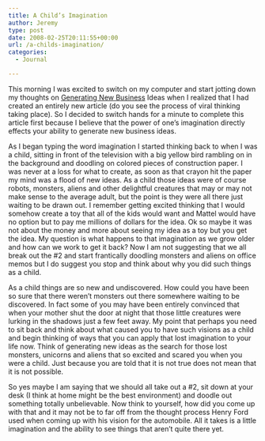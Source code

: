 ```yaml
---
title: A Child’s Imagination
author: Jeremy
type: post
date: 2008-02-25T20:11:55+00:00
url: /a-childs-imagination/
categories:
  - Journal

---
```

This morning I was excited to switch on my computer and start jotting down my thoughts on [Generating New Business][1] Ideas when I realized that I had created an entirely new article (do you see the process of viral thinking taking place). So I decided to switch hands for a minute to complete this article first because I believe that the power of one&#8217;s imagination directly effects your ability to generate new business ideas.

As I began typing the word imagination I started thinking back to when I was a child, sitting in front of the television with a big yellow bird rambling on in the background and doodling on colored pieces of construction paper. I was never at a loss for what to create, as soon as that crayon hit the paper my mind was a flood of new ideas. As a child those ideas were of course robots, monsters, aliens and other delightful creatures that may or may not make sense to the average adult, but the point is they were all there just waiting to be drawn out. I remember getting excited thinking that I would somehow create a toy that all of the kids would want and Mattel would have no option but to pay me millions of dollars for the idea. Ok so maybe it was not about the money and more about seeing my idea as a toy but you get the idea. My question is what happens to that imagination as we grow older and how can we work to get it back? Now I am not suggesting that we all break out the #2 and start frantically doodling monsters and aliens on office memos but I do suggest you stop and think about why you did such things as a child.

As a child things are so new and undiscovered. How could you have been so sure that there weren&#8217;t monsters out there somewhere waiting to be discovered. In fact some of you may have been entirely convinced that when your mother shut the door at night that those little creatures were lurking in the shadows just a few feet away. My point that perhaps you need to sit back and think about what caused you to have such visions as a child and begin thinking of ways that you can apply that lost imagination to your life now. Think of generating new ideas as the search for those lost monsters, unicorns and aliens that so excited and scared you when you were a child. Just because you are told that it is not true does not mean that it is not possible.

So yes maybe I am saying that we should all take out a #2, sit down at your desk (I think at home might be the best environment) and doodle out something totally unbelievable. Now think to yourself, how did you come up with that and it may not be to far off from the thought process Henry Ford used when coming up with his vision for the automobile. All it takes is a little imagination and the ability to see things that aren&#8217;t quite there yet.

 [1]: http://www.viralthinking.com/2008/02/25/generating-new-business-ideas/